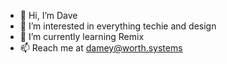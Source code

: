 - 👋 Hi, I’m Dave
- 👀 I’m interested in everything techie and design
- 🌱 I’m currently learning Remix
- 📫 Reach me at damey@worth.systems
